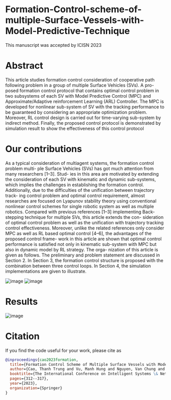 # Formation-Control-scheme-of-multiple-Surface-Vessels-with-Model-Predictive-Technique
This manuscript was accepted by ICISN 2023
# Abstract
This article studies formation control consideration of cooperative
path following problem in a group of multiple Surface Vehicles (SVs). A pro-
posed formation control protocol that contains optimal control problem in two
subsystems of each SV with Model Predictive Control (MPC) and Approximate/Adaptive
reinforcement Learning (ARL) Controller. The MPC is developed for nonlinear
sub-system of SV with the tracking performance to be guaranteed by considering
an appropriate optimization problem. Moreover, RL control design is carried out
for time-varying sub-system by indirect method. Finally, the proposed control
protocol is demonstrated by simulation result to show the effectiveness of this
control protocol
# Our contributions
As a typical consideration of multiagent systems, the formation control problem multi-
ple Surface Vehicles (SVs) has got much attention from many researchers [1–3]. Stud-
ies in this area are motivated by extending the consideration of each SV with kinematic
and dynamic sub-systems, which implies the challenges in establishing the formation
control. Additionally, due to the difficulties of the unification between trajectory track-
ing control problem and optimal control requirement, almost researches are focused
on Lyapunov stability theory using conventional nonlinear control schemes for single
robotic system as well as multiple robotics. Compared with previous references [1–3]
implementing Back-stepping technique for multiple SVs, this article extends the con-
sideration of optimal control problem as well as the unification with trajectory tracking
control effectiveness. Moreover, unlike the related references only consider MPC as
well as RL based optimal control [4–6], the advantages of the proposed control frame-
work in this article are shown that optimal control performance is satisfied not only in
kinematic sub-system with MPC but also in dynamic model by RL strategy. The orga-
nization of this article is given as follows. The preliminary and problem statement are
discussed in Section 2. In Section 3, the formation control structure is proposed with the
combination between three control loops. In Section 4, the simulation implementations
are given to illustrate.

![image](https://github.com/VuManhHung307201/Formation-Control-scheme-of-multiple-Surface-Vessels-with-Model-Predictive-Technique/assets/106971509/e1b74987-943a-47ac-92ab-f45cf32987fb)
![image](https://github.com/VuManhHung307201/Formation-Control-scheme-of-multiple-Surface-Vessels-with-Model-Predictive-Technique/assets/106971509/0df69981-3f75-4741-a021-4ae04f94c49b)

# Results
![image](https://github.com/VuManhHung307201/Formation-Control-scheme-of-multiple-Surface-Vessels-with-Model-Predictive-Technique/assets/106971509/ae7fb667-c243-4266-b12d-b97609c405ab)
# Citation

If you find the code useful for your work, please cite as

```bibtex
@inproceedings{cao2023formation,
  title={Formation Control Scheme of Multiple Surface Vessels with Model Predictive Technique},
  author={Cao, Thanh Trung and Vu, Manh Hung and Nguyen, Van Chung and Nguyen, The Anh and Dao, Phuong Nam},
  booktitle={The International Conference on Intelligent Systems \& Networks},
  pages={312--317},
  year={2023},
  organization={Springer}
}
